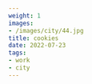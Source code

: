```yaml
---
weight: 1
images:
- /images/city/44.jpg
title: cookies
date: 2022-07-23
tags:
- work
- city
---
```

